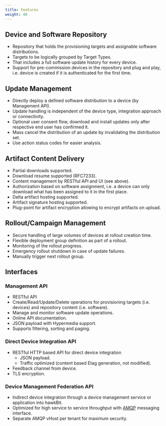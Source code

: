 ```yaml
---
title: Features
weight: 40
---
```



## Device and Software Repository
- Repository that holds the provisioning targets and assignable software distributions.
- Targets to be logically grouped by Target Types.
- That includes a full software update history for every device.
- Support for pre-commission devices in the repository and plug and play, i.e. device is created if it is authenticated for the first time.

## Update Management
- Directly deploy a defined software distribution to a device (by Management API).
- Update handling is independent of the device type, integration approach or connectivity.
- Optional user consent flow, download and install updates only after respective end user has confirmed it. 
- Mass cancel the distribution of an update by invalidating the distribution set.
- Use action status codes for easier analysis.

## Artifact Content Delivery
- Partial downloads supported.
- Download resume supported (RFC7233).
- Content management by RESTful API and UI (see above).
- Authorization based on software assignment, i.e. a device can only download what has been assigned to it in the first place.
- Delta artifact hosting supported.
- Artifact signature hosting supported.
- Plug-point for artifact encryption allowing to encrypt artifacts on upload.

## Rollout/Campaign Management
- Secure handling of large volumes of devices at rollout creation time.
- Flexible deployment group definition as part of a rollout.
- Monitoring of the rollout progress.
- Emergency rollout shutdown in case of update failures.
- Manually trigger next rollout group.

## Interfaces

### Management API
- RESTful API
- Create/Read/Update/Delete operations for provisioning targets (i.e. devices) and repository content (i.e. software).
- Manage and monitor software update operations.
- Online API documentation.
- JSON payload with Hypermedia support.
- Supports filtering, sorting and paging.

### Direct Device Integration API
- RESTful HTTP based API for direct device integration
    - JSON payload.
    - Traffic optimized (content based Etag generation, not modified).
- Feedback channel from device.
- TLS encryption.

### Device Management Federation API
- Indirect device integration through a device management service or application into hawkBit.
- Optimized for high service to service throughput with [AMQP](https://www.rabbitmq.com/amqp-0-9-1-reference.html) messaging interface.
- Separate AMQP vHost per tenant for maximum security.

